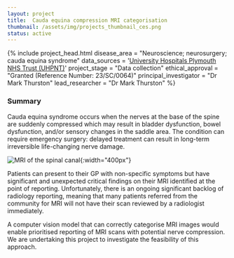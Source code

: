 ```yaml
---
layout: project
title:  Cauda equina compression MRI categorisation
thumbnail: /assets/img/projects_thumbnail_ces.png
status: active
---
```


{% include project_head.html
disease_area = "Neuroscience; neurosurgery; cauda equina syndrome"
data_sources = '<a href="https://www.plymouthhospitals.nhs.uk/">University Hospitals Plymouth NHS Trust (UHPNT)</a>'
project_stage = "Data collection"
ethical_approval = "Granted (Reference Number: 23/SC/0064)"
principal_investigator = "Dr Mark Thurston"
lead_researcher = "Dr Mark Thurston"
%}

### Summary

Cauda equina syndrome occurs when the nerves at the base of the spine are
suddenly compressed which may result in bladder dysfunction, bowel
dysfunction, and/or sensory changes in the saddle area. The condition can
require emergency surgery: delayed treatment can result in long-term
irreversible life-changing nerve damage.

![MRI of the spinal
canal](/assets/img/projects_thumbnail_ces.png){:width="400px"}

Patients can present to their GP with non-specific symptoms but have
significant and unexpected critical findings on their MRI identified at the
point of reporting. Unfortunately, there is an ongoing significant backlog of
radiology reporting, meaning that many patients referred from the community for
MRI will not have their scan reviewed by a radiologist immediately.

A computer vision model that can correctly categorise MRI images would enable
prioritised reporting of MRI scans with potential nerve compression. We are
undertaking this project to investigate the feasibility of this approach.
